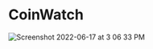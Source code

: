 # CoinWatch
![Screenshot 2022-06-17 at 3 06 33 PM](https://user-images.githubusercontent.com/5158162/174244503-8e2c52b6-d443-46f6-bbfd-fcb32800f32d.png)
